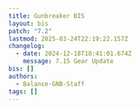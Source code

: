 ```yaml
---
title: Gunbreaker BIS
layout: bis
patch: "7.2"
lastmod: 2025-03-24T22:19:22.157Z
changelog:
  - date: 2024-12-18T18:41:01.674Z
    message: 7.15 Gear Update
bis: []
authors:
  - Balance-GNB-Staff
tags: []
---
```

